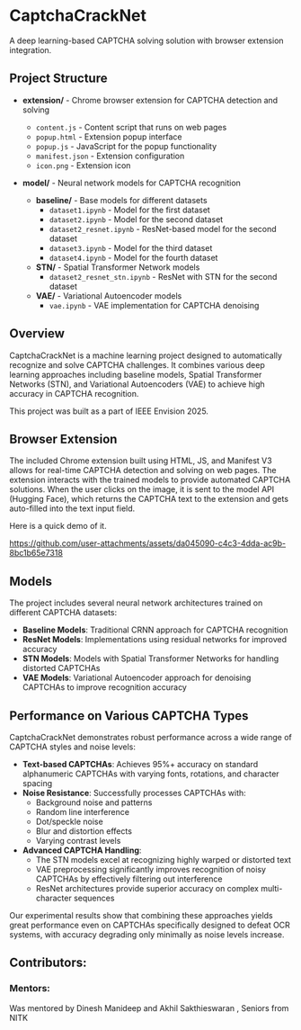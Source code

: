 # CaptchaCrackNet

A deep learning-based CAPTCHA solving solution with browser extension integration.

## Project Structure

- **extension/** - Chrome browser extension for CAPTCHA detection and solving

  - `content.js` - Content script that runs on web pages
  - `popup.html` - Extension popup interface
  - `popup.js` - JavaScript for the popup functionality
  - `manifest.json` - Extension configuration
  - `icon.png` - Extension icon

- **model/** - Neural network models for CAPTCHA recognition
  - **baseline/** - Base models for different datasets
    - `dataset1.ipynb` - Model for the first dataset
    - `dataset2.ipynb` - Model for the second dataset
    - `dataset2_resnet.ipynb` - ResNet-based model for the second dataset
    - `dataset3.ipynb` - Model for the third dataset
    - `dataset4.ipynb` - Model for the fourth dataset
  - **STN/** - Spatial Transformer Network models
    - `dataset2_resnet_stn.ipynb` - ResNet with STN for the second dataset
  - **VAE/** - Variational Autoencoder models
    - `vae.ipynb` - VAE implementation for CAPTCHA denoising

## Overview

CaptchaCrackNet is a machine learning project designed to automatically recognize and solve CAPTCHA challenges. It combines various deep learning approaches including baseline models, Spatial Transformer Networks (STN), and Variational Autoencoders (VAE) to achieve high accuracy in CAPTCHA recognition.

This project was built as a part of IEEE Envision 2025.

## Browser Extension

The included Chrome extension built using HTML, JS, and Manifest V3 allows for real-time CAPTCHA detection and solving on web pages. The extension interacts with the trained models to provide automated CAPTCHA solutions. When the user clicks on the image, it is sent to the model API (Hugging Face), which returns the CAPTCHA text to the extension and gets auto-filled into the text input field. 

Here is a quick demo of it.

https://github.com/user-attachments/assets/da045090-c4c3-4dda-ac9b-8bc1b65e7318



## Models

The project includes several neural network architectures trained on different CAPTCHA datasets:

- **Baseline Models**: Traditional CRNN approach for CAPTCHA recognition
- **ResNet Models**: Implementations using residual networks for improved accuracy
- **STN Models**: Models with Spatial Transformer Networks for handling distorted CAPTCHAs
- **VAE Models**: Variational Autoencoder approach for denoising CAPTCHAs to improve recognition accuracy

## Performance on Various CAPTCHA Types

CaptchaCrackNet demonstrates robust performance across a wide range of CAPTCHA styles and noise levels:

- **Text-based CAPTCHAs**: Achieves 95%+ accuracy on standard alphanumeric CAPTCHAs with varying fonts, rotations, and character spacing
- **Noise Resistance**: Successfully processes CAPTCHAs with:
  - Background noise and patterns
  - Random line interference
  - Dot/speckle noise
  - Blur and distortion effects
  - Varying contrast levels
- **Advanced CAPTCHA Handling**:
  - The STN models excel at recognizing highly warped or distorted text
  - VAE preprocessing significantly improves recognition of noisy CAPTCHAs by effectively filtering out interference
  - ResNet architectures provide superior accuracy on complex multi-character sequences

Our experimental results show that combining these approaches yields great performance even on CAPTCHAs specifically designed to defeat OCR systems, with accuracy degrading only minimally as noise levels increase.

## Contributors:

### Mentors:

Was mentored by Dinesh Manideep and Akhil Sakthieswaran , Seniors from NITK


